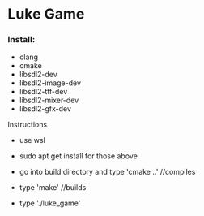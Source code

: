 # Luke Game

### Install:

- clang
- cmake
- libsdl2-dev
- libsdl2-image-dev
- libsdl2-ttf-dev
- libsdl2-mixer-dev
- libsdl2-gfx-dev

Instructions

- use wsl
- sudo apt get install     for those above

- go into build directory and type 'cmake ..' //compiles
- type 'make' //builds 
- type './luke_game'
